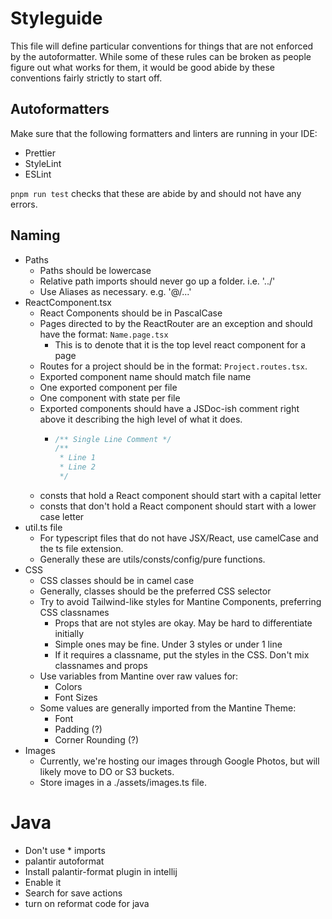 # Styleguide

This file will define particular conventions for things that are not enforced by the autoformatter.
While some of these rules can be broken as people figure out what works for them, it would be good
abide by these conventions fairly strictly to start off.

## Autoformatters
Make sure that the following formatters and linters are running in your IDE:
- Prettier
- StyleLint
- ESLint

`pnpm run test` checks that these are abide by and should not have any errors.

## Naming
- Paths
  - Paths should be lowercase
  - Relative path imports should never go up a folder. i.e. '../'
  - Use Aliases as necessary. e.g. '@/...'
- ReactComponent.tsx
  - React Components should be in PascalCase
  - Pages directed to by the ReactRouter are an exception and should have the format: `Name.page.tsx`
    - This is to denote that it is the top level react component for a page
  - Routes for a project should be in the format: `Project.routes.tsx`.
  - Exported component name should match file name
  - One exported component per file
  - One component with state per file
  - Exported components should have a JSDoc-ish comment right above it describing the high level of what it does.
    - ```javascript
      /** Single Line Comment */
      /**
       * Line 1
       * Line 2
       */
      ```
  - consts that hold a React component should start with a capital letter
  - consts that don't hold a React component should start with a lower case letter
- util.ts file
  - For typescript files that do not have JSX/React, use camelCase and the ts file extension.
  - Generally these are utils/consts/config/pure functions.
- CSS
  - CSS classes should be in camel case
  - Generally, classes should be the preferred CSS selector
  - Try to avoid Tailwind-like styles for Mantine Components, preferring CSS classnames
    - Props that are not styles are okay. May be hard to differentiate initially
    - Simple ones may be fine. Under 3 styles or under 1 line
    - If it requires a classname, put the styles in the CSS. Don't mix classnames and props
  - Use variables from Mantine over raw values for:
    - Colors
    - Font Sizes
  - Some values are generally imported from the Mantine Theme:
    - Font
    - Padding (?)
    - Corner Rounding (?)
- Images
  - Currently, we're hosting our images through Google Photos, but will likely move to DO or S3 buckets.
  - Store images in a ./assets/images.ts file.

# Java
- Don't use * imports
- palantir autoformat
- Install palantir-format plugin in intellij
- Enable it
- Search for save actions 
- turn on reformat code for java
